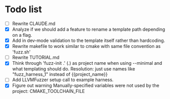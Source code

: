 # Todo list

- [ ] Rewrite CLAUDE.md
- [x] Analyze if we should add a feature to rename a template path depending on
  a flag.
- [x] Add in dev-mode validation to the template itself rather than hardcoding.
- [x] Rewrite makefile to work similar to cmake with same file convention as
  'fuzz.sh'
- [ ] Rewrite TUTORIAL.md
- [x] Think through 'fuzz-init .' (.) as project name when using --minimal and
  what templating should do.  Resolution: just use names like "fuzz_harness_1"
  instead of {{project_name}}
- [ ] Add LLVMFuzzer setup call to example harness.
- [x] Figure out warning Manually-specified variables were not used by the
  project: CMAKE_TOOLCHAIN_FILE